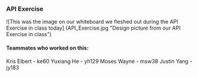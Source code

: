 ### API Exercise
![This was the image on our whiteboard we fleshed out during the API Exercise in class today] (API_Exercise.jpg "Design picture from our API Exercise in class")

#### Teammates who worked on this:
Kris Elbert - ke60
Yuxiang He - yh129
Moses Wayne - msw38
Justin Yang - jy183